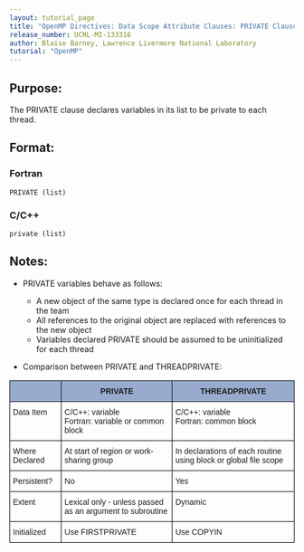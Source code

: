 ```yaml
---
layout: tutorial_page
title: "OpenMP Directives: Data Scope Attribute Clauses: PRIVATE Clause"
release_number: UCRL-MI-133316
author: Blaise Barney, Lawrence Livermore National Laboratory
tutorial: "OpenMP"
---
```


## Purpose:

The PRIVATE clause declares variables in its list to be private to each thread.

## Format:

### Fortran	
```
PRIVATE (list)
```

### C/C++	
```
private (list)
```

## Notes:

* PRIVATE variables behave as follows:
    * A new object of the same type is declared once for each thread in the team
    * All references to the original object are replaced with references to the new object
    * Variables declared PRIVATE should be assumed to be uninitialized for each thread

* Comparison between PRIVATE and THREADPRIVATE:

<style type="text/css">
.tg  {border-collapse:collapse;border-spacing:0;}
.tg td{border-color:black;border-style:solid;border-width:1px;font-family:Arial, sans-serif;font-size:14px;
  overflow:hidden;padding:10px 5px;word-break:normal;}
.tg th{border-color:black;border-style:solid;border-width:1px;font-family:Arial, sans-serif;font-size:14px;
  font-weight:normal;overflow:hidden;padding:10px 5px;word-break:normal;}
.tg .tg-xq0d{background-color:#98ABCE;font-weight:bold;text-align:center;vertical-align:top}
.tg .tg-0lax{text-align:left;vertical-align:top}
</style>
<table class="tg">
<thead>
  <tr>
    <th class="tg-xq0d"></th>
    <th class="tg-xq0d"><span style="background-color:#98ABCE">PRIVATE</span></th>
    <th class="tg-xq0d"><span style="background-color:#98ABCE">THREADPRIVATE</span></th>
  </tr>
</thead>
<tbody>
  <tr>
    <td class="tg-0lax">Data Item</td>
    <td class="tg-0lax">C/C++: variable<br>Fortran: variable or common block</td>
    <td class="tg-0lax">C/C++: variable<br>Fortran: common block</td>
  </tr>
  <tr>
    <td class="tg-0lax">Where Declared</td>
    <td class="tg-0lax">At start of region or work-sharing group</td>
    <td class="tg-0lax">In declarations of each routine using block or global file scope</td>
  </tr>
  <tr>
    <td class="tg-0lax">Persistent?</td>
    <td class="tg-0lax">No</td>
    <td class="tg-0lax">Yes</td>
  </tr>
  <tr>
    <td class="tg-0lax">Extent</td>
    <td class="tg-0lax">Lexical only - unless passed as an argument to subroutine</td>
    <td class="tg-0lax">Dynamic</td>
  </tr>
  <tr>
    <td class="tg-0lax">Initialized</td>
    <td class="tg-0lax">Use FIRSTPRIVATE</td>
    <td class="tg-0lax">Use COPYIN</td>
  </tr>
</tbody>
</table>
